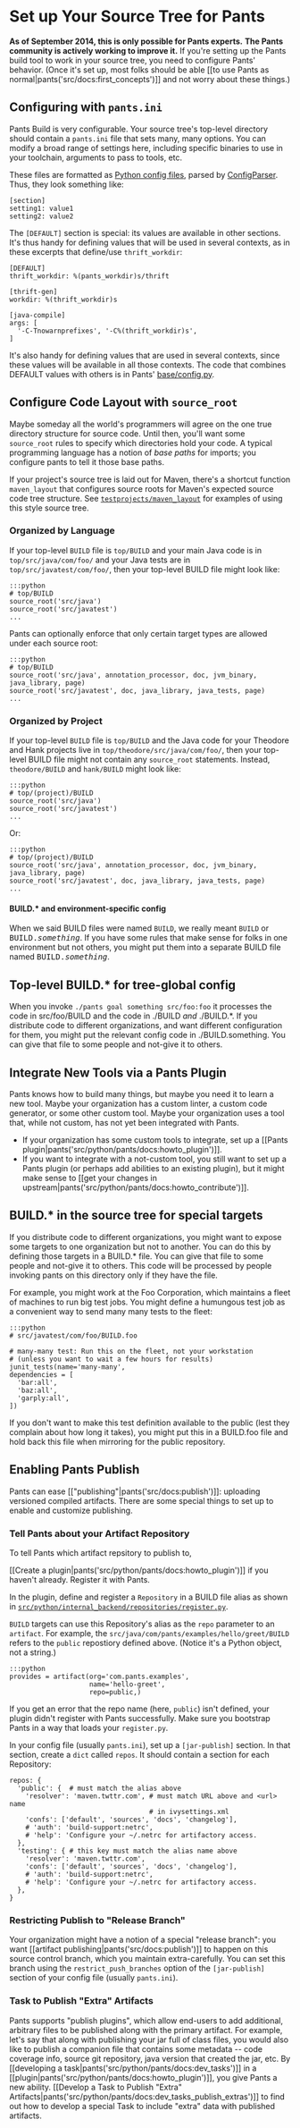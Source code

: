 Set up Your Source Tree for Pants
=================================

**As of September 2014, this is only possible for Pants experts.** **The
Pants community is actively working to improve it.** If you're setting
up the Pants build tool to work in your source tree, you need to
configure Pants' behavior. (Once it's set up, most folks should be able
[[to use Pants as normal|pants('src/docs:first_concepts')]]
and not worry about these things.)

Configuring with `pants.ini`
----------------------------

Pants Build is very configurable. Your source tree's top-level directory
should contain a `pants.ini` file that sets many, many options. You can
modify a broad range of settings here, including specific binaries to
use in your toolchain, arguments to pass to tools, etc.

These files are formatted as [Python config
files](http://docs.python.org/install/index.html#inst-config-syntax),
parsed by
[ConfigParser](http://docs.python.org/library/configparser.html). Thus,
they look something like:

    [section]
    setting1: value1
    setting2: value2

The `[DEFAULT]` section is special: its values are available in other
sections. It's thus handy for defining values that will be used in
several contexts, as in these excerpts that define/use `thrift_workdir`:

    [DEFAULT]
    thrift_workdir: %(pants_workdir)s/thrift

    [thrift-gen]
    workdir: %(thrift_workdir)s

    [java-compile]
    args: [
      '-C-Tnowarnprefixes', '-C%(thrift_workdir)s',
    ]

It's also handy for defining values that are used in several contexts,
since these values will be available in all those contexts. The code
that combines DEFAULT values with others is in Pants'
[base/config.py](https://github.com/pantsbuild/pants/blob/master/src/python/pants/base/config.py).

Configure Code Layout with `source_root`
----------------------------------------

Maybe someday all the world's programmers will agree on the one true
directory structure for source code. Until then, you'll want some
<a xref="bdict_source_root">`source_root`</a>
rules to specify which directories hold your code. A
typical programming language has a notion of *base paths* for imports;
you configure pants to tell it those base paths.

If your project's source tree is laid out for Maven, there's a shortcut
function
<a xref="bdict_maven_layout">`maven_layout`</a>
that configures source roots for Maven's expected
source code tree structure. See
[`testprojects/maven_layout`](https://github.com/pantsbuild/pants/tree/master/testprojects/maven_layout)
for examples of using this style source tree.

### Organized by Language

If your top-level `BUILD` file is `top/BUILD` and your main Java code is
in `top/src/java/com/foo/` and your Java tests are in
`top/src/javatest/com/foo/`, then your top-level BUILD file might look
like:

    :::python
    # top/BUILD
    source_root('src/java')
    source_root('src/javatest')
    ...

Pants can optionally enforce that only certain target types are allowed
under each source root:

    :::python
    # top/BUILD
    source_root('src/java', annotation_processor, doc, jvm_binary, java_library, page)
    source_root('src/javatest', doc, java_library, java_tests, page)
    ...

### Organized by Project

If your top-level `BUILD` file is `top/BUILD` and the Java code for your
Theodore and Hank projects live in `top/theodore/src/java/com/foo/`,
then your top-level BUILD file might not contain any `source_root`
statements. Instead, `theodore/BUILD` and `hank/BUILD` might look like:

    :::python
    # top/(project)/BUILD
    source_root('src/java')
    source_root('src/javatest')
    ...

Or:

    :::python
    # top/(project)/BUILD
    source_root('src/java', annotation_processor, doc, jvm_binary, java_library, page)
    source_root('src/javatest', doc, java_library, java_tests, page)
    ...

#### BUILD.\* and environment-specific config

When we said BUILD files were named `BUILD`, we really meant `BUILD` or
<tt>BUILD.*something*</tt>. If you have some rules that make sense for folks in
one environment but not others, you might put them into a separate BUILD
file named <tt>BUILD.*something*</tt>.

Top-level BUILD.\* for tree-global config
-----------------------------------------

When you invoke `./pants goal something src/foo:foo` it processes the
code in src/foo/BUILD and the code in ./BUILD *and* ./BUILD.\*. If you
distribute code to different organizations, and want different
configuration for them, you might put the relevant config code in
./BUILD.something. You can give that file to some people and not-give it
to others.

Integrate New Tools via a Pants Plugin
--------------------------------------

Pants knows how to build many things, but maybe you need it to learn a
new tool. Maybe your organization has a custom linter, a custom code
generator, or some other custom tool. Maybe your organization uses a
tool that, while not custom, has not yet been integrated with Pants.

-   If your organization has some custom tools to integrate,
    set up a [[Pants plugin|pants('src/python/pants/docs:howto_plugin')]].
-   If you want to integrate with a not-custom tool, you still want to
    set up a Pants plugin (or perhaps add abilities to an existing
    plugin), but it might make sense to
    [[get your changes in upstream|pants('src/python/pants/docs:howto_contribute')]].

BUILD.\* in the source tree for special targets
-----------------------------------------------

If you distribute code to different organizations, you might want to
expose some targets to one organization but not to another. You can do
this by defining those targets in a BUILD.\* file. You can give that
file to some people and not-give it to others. This code will be
processed by people invoking pants on this directory only if they have
the file.

For example, you might work at the Foo Corporation, which maintains a
fleet of machines to run big test jobs. You might define a humungous
test job as a convenient way to send many many tests to the fleet:

    :::python
    # src/javatest/com/foo/BUILD.foo

    # many-many test: Run this on the fleet, not your workstation
    # (unless you want to wait a few hours for results)
    junit_tests(name='many-many',
    dependencies = [
      'bar:all',
      'baz:all',
      'garply:all',
    ])

If you don't want to make this test definition available to the public
(lest they complain about how long it takes), you might put this in a
BUILD.foo file and hold back this file when mirroring for the public
repository.

<a xmark="setup_publish"></a>

Enabling Pants Publish
----------------------

Pants can ease
[["publishing"|pants('src/docs:publish')]]: uploading versioned compiled
artifacts. There are some special things to set up to enable and
customize publishing.

### Tell Pants about your Artifact Repository

To tell Pants which artifact repsitory to publish to,

[[Create a plugin|pants('src/python/pants/docs:howto_plugin')]]
if you haven't already. Register it with Pants.

In the plugin, define and register a `Repository` in a BUILD file alias
as shown in
[`src/python/internal_backend/repositories/register.py`](https://github.com/pantsbuild/pants/blob/master/src/python/internal_backend/repositories/register.py).

`BUILD` targets can use this Repository's alias as the `repo` parameter
to an <a xref="bdict_artifact">`artifact`</a>. For example, the
`src/java/com/pants/examples/hello/greet/BUILD` refers to the `public`
repostiory defined above. (Notice it's a Python object, not a string.)

    :::python
    provides = artifact(org='com.pants.examples',
                        name='hello-greet',
                        repo=public,)

If you get an error that the repo name (here, `public`) isn't defined,
your plugin didn't register with Pants successfully. Make sure you
bootstrap Pants in a way that loads your `register.py`.

In your config file (usually `pants.ini`), set up a `[jar-publish]`
section. In that section, create a `dict` called `repos`. It should
contain a section for each Repository:

    repos: {
      'public': {  # must match the alias above
        'resolver': 'maven.twttr.com', # must match URL above and <url> name
                                       # in ivysettings.xml
        'confs': ['default', 'sources', 'docs', 'changelog'],
        # 'auth': 'build-support:netrc',
        # 'help': 'Configure your ~/.netrc for artifactory access.
      },
      'testing': { # this key must match the alias name above
        'resolver': 'maven.twttr.com',
        'confs': ['default', 'sources', 'docs', 'changelog'],
        # 'auth': 'build-support:netrc',
        # 'help': 'Configure your ~/.netrc for artifactory access.
      },
    }

<a xmark="setup_publish_restrict_branch"> </a>

### Restricting Publish to "Release Branch"

Your organization might have a notion of a special "release branch": you
want
[[artifact publishing|pants('src/docs:publish')]]
to happen on this source control
branch, which you maintain extra-carefully. You can set this branch
using the `restrict_push_branches` option of the `[jar-publish]` section
of your config file (usually `pants.ini`).

### Task to Publish "Extra" Artifacts

Pants supports "publish plugins", which allow end-users to add
additional, arbitrary files to be published along with the primary
artifact. For example, let's say that along with publishing your jar
full of class files, you would also like to publish a companion file
that contains some metadata -- code coverage info, source git
repository, java version that created the jar, etc. By
[[developing a task|pants('src/python/pants/docs:dev_tasks')]]
in a [[plugin|pants('src/python/pants/docs:howto_plugin')]],
you give Pants a new ability.
[[Develop a Task to Publish "Extra" Artifacts|pants('src/python/pants/docs:dev_tasks_publish_extras')]]
to find out how to
develop a special Task to include "extra" data with published artifacts.

